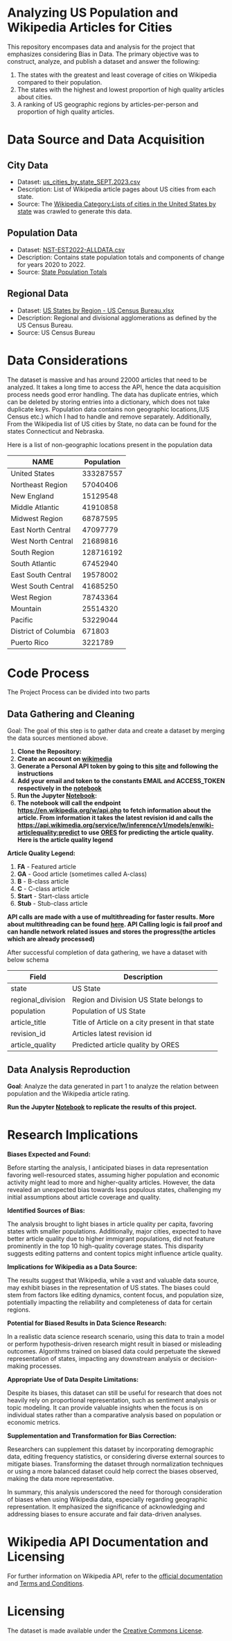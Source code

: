 # Analyzing US Population and Wikipedia Articles for Cities

This repository encompases data and analysis for the project that emphasizes considering Bias in Data. The primary objective was to construct, analyze, and publish a dataset and answer the following:

1. The states with the greatest and least coverage of cities on Wikipedia compared to their population.
2. The states with the highest and lowest proportion of high quality articles about cities.
3. A ranking of US geographic regions by articles-per-person and proportion of high quality articles.

# Data Source and Data Acquisition

## City Data
- Dataset: [us_cities_by_state_SEPT.2023.csv](./data/us_cities_by_state_SEPT.2023.csv)
- Description: List of Wikipedia article pages about US cities from each state.
- Source: The [Wikipedia Category:Lists of cities in the United States by state](https://en.wikipedia.org/wiki/Category:Lists_of_cities_in_the_United_States_by_state) was crawled to generate this data.

## Population Data
- Dataset: [NST-EST2022-ALLDATA.csv](./data/NST-EST2022-ALLDATA.csv)
- Description: Contains state population totals and components of change for years 2020 to 2022.
- Source: [State Population Totals](https://www.census.gov/data/tables/time-series/demo/popest/2020s-state-total.html)

## Regional Data
- Dataset: [US States by Region - US Census Bureau.xlsx](./data/US%20States%20by%20Region%20-%20US%20Census%20Bureau.xlsx)
- Description: Regional and divisional agglomerations as defined by the US Census Bureau.
- Source: US Census Bureau

# Data Considerations

The dataset is massive and has around 22000 articles that need to be analyzed. It takes a long time to access the API, hence the data acquisition process needs good error handling. The data has duplicate entries, which can be deleted by storing entries into a dictionary, which does not take duplicate keys. Population data contains non geographic locations,(US Census etc.) which I had to handle and remove separately. Additionally, From the Wikipedia list of US cities by State, no data can be found for the states Connecticut and Nebraska.

Here is a list of non-geographic locations present in the population data

| NAME                  | Population   |
|-----------------------|--------------|
| United States         | 333287557    |
| Northeast Region      | 57040406     |
| New England           | 15129548     |
| Middle Atlantic       | 41910858     |
| Midwest Region        | 68787595     |
| East North Central    | 47097779     |
| West North Central    | 21689816     |
| South Region          | 128716192    |
| South Atlantic        | 67452940     |
| East South Central    | 19578002     |
| West South Central    | 41685250     |
| West Region           | 78743364     |
| Mountain              | 25514320     |
| Pacific               | 53229044     |
| District of Columbia  | 671803       |
| Puerto Rico           | 3221789      |


# Code Process

The Project Process can be divided into two parts

## Data Gathering and Cleaning

Goal: The goal of this step is to gather data and create a dataset by merging the data sources mentioned above.

1. **Clone the Repository:**
2. **Create an account on [wikimedia](https://api.wikimedia.org/w/index.php?title=Special:UserLogin)**
3. **Generate a Personal API token by going to this [site](https://api.wikimedia.org/wiki/Authentication#Personal_API_tokens) and following the instructions**
4. **Add your email and token to the constants EMAIL and ACCESS_TOKEN respectively in the [notebook](./wikipedia_article_prediction.ipynb)**
5. **Run the Jupyter [Notebook](./wikipedia_article_prediction.ipynb):** 
6. **The notebook will call the endpoint https://en.wikipedia.org/w/api.php to fetch information about the article. From information it takes the latest revision id and calls the https://api.wikimedia.org/service/lw/inference/v1/models/enwiki-articlequality:predict to use [ORES](https://www.mediawiki.org/wiki/ORES) for predicting the article quality. Here is the article quality legend**

**Article Quality Legend:**

1. **FA** - Featured article
2. **GA** - Good article (sometimes called A-class)
3. **B** - B-class article
4. **C** - C-class article
5. **Start** - Start-class article
6. **Stub** - Stub-class article

**API calls are made with a use of multithreading for faster results. More about multithreading can be found [here](https://docs.python.org/3/library/concurrent.futures.html). API Calling logic is fail proof and can handle network related issues and stores the progress(the articles which are already processed)**

After successful completion of data gathering, we have a dataset with below schema

| Field               | Description                                      |
|---------------------|--------------------------------------------------|
| state               | US State                                         |
| regional_division   | Region and Division US State belongs to         |
| population          | Population of US State                           |
| article_title       | Title of Article on a city present in that state |
| revision_id         | Articles latest revision id                      |
| article_quality     | Predicted article quality by ORES                |


## Data Analysis Reproduction

**Goal**: Analyze the data generated in part 1 to analyze the relation between population and the Wikipedia article rating.

**Run the Jupyter [Notebook](./wiki_article_analysis.ipynb) to replicate the results of this project.**

# Research Implications


**Biases Expected and Found:**

Before starting the analysis, I anticipated biases in data representation favoring well-resourced states, assuming higher population and economic activity might lead to more and higher-quality articles. However, the data revealed an unexpected bias towards less populous states, challenging my initial assumptions about article coverage and quality.

**Identified Sources of Bias:**

The analysis brought to light biases in article quality per capita, favoring states with smaller populations. Additionally, major cities, expected to have better article quality due to higher immigrant populations, did not feature prominently in the top 10 high-quality coverage states. This disparity suggests editing patterns and content topics might influence article quality.

**Implications for Wikipedia as a Data Source:**

The results suggest that Wikipedia, while a vast and valuable data source, may exhibit biases in the representation of US states. The biases could stem from factors like editing dynamics, content focus, and population size, potentially impacting the reliability and completeness of data for certain regions.

**Potential for Biased Results in Data Science Research:**

In a realistic data science research scenario, using this data to train a model or perform hypothesis-driven research might result in biased or misleading outcomes. Algorithms trained on biased data could perpetuate the skewed representation of states, impacting any downstream analysis or decision-making processes.

**Appropriate Use of Data Despite Limitations:**

Despite its biases, this dataset can still be useful for research that does not heavily rely on proportional representation, such as sentiment analysis or topic modeling. It can provide valuable insights when the focus is on individual states rather than a comparative analysis based on population or economic metrics.

**Supplementation and Transformation for Bias Correction:**

Researchers can supplement this dataset by incorporating demographic data, editing frequency statistics, or considering diverse external sources to mitigate biases. Transforming the dataset through normalization techniques or using a more balanced dataset could help correct the biases observed, making the data more representative.

In summary, this analysis underscored the need for thorough consideration of biases when using Wikipedia data, especially regarding geographic representation. It emphasized the significance of acknowledging and addressing biases to ensure accurate and fair data-driven analyses.



# Wikipedia API Documentation and Licensing
For further information on Wikipedia API, refer to the [official documentation](https://wikimedia.org/api/rest_v1/) and [Terms and Conditions](https://www.mediawiki.org/wiki/API:REST_API#Terms_and_conditions).

# Licensing
The dataset is made available under the [Creative Commons License](https://creativecommons.org/licenses/by/4.0/).